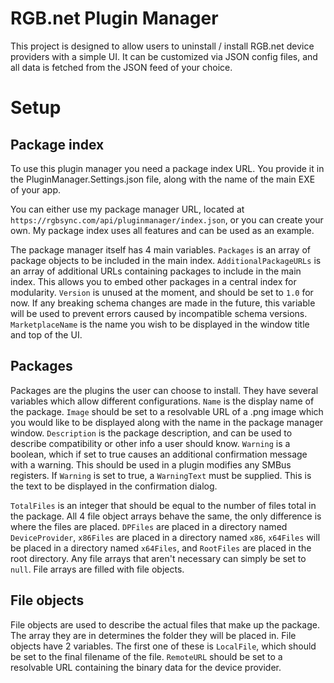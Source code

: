 # RGB.net Plugin Manager
This project is designed to allow users to uninstall / install RGB.net device providers with a simple UI. It can be customized via JSON config files, and all data is fetched from the JSON feed of your choice.

# Setup
## Package index
To use this plugin manager you need a package index URL. You provide it in the PluginManager.Settings.json file, along with the name of the main EXE of your app.

You can either use my package manager URL, located at `https://rgbsync.com/api/pluginmanager/index.json`, or you can create your own. My package index uses all features and can be used as an example.

The package manager itself has 4 main variables. `Packages` is an array of package objects to be included in the main index. `AdditionalPackageURLs` is an array of additional URLs containing packages to include in the main index. This allows you to embed other packages in a central index for modularity. `Version` is unused at the moment, and should be set to `1.0` for now. If any breaking schema changes are made in the future, this variable will be used to prevent errors caused by incompatible schema versions. `MarketplaceName` is the name you wish to be displayed in the window title and top of the UI. 

## Packages
Packages are the plugins the user can choose to install. They have several variables which allow different configurations. `Name` is the display name of the package. `Image` should be set to a resolvable URL of a .png image which you would like to be displayed along with the name in the package manager window. `Description` is the package description, and can be used to describe compatibility or other info a user should know. `Warning` is a boolean, which if set to true causes an additional confirmation message with a warning. This should be used in a plugin modifies any SMBus registers. If `Warning` is set to true, a `WarningText` must be supplied. This is the text to be displayed in the confirmation dialog.

`TotalFiles` is an integer that should be equal to the number of files total in the package. All 4 file object arrays behave the same, the only difference is where the files are placed. `DPFiles` are placed in a directory named `DeviceProvider`, `x86Files` are placed in a directory named `x86`, `x64Files` will be placed in a directory named `x64Files`, and `RootFiles` are placed in the root directory. Any file arrays that aren't necessary can simply be set to `null`. File arrays are filled with file objects.

## File objects
File objects are used to describe the actual files that make up the package. The array they are in determines the folder they will be placed in. File objects have 2 variables. The first one of these is `LocalFile`, which should be set to the final filename of the file. `RemoteURL` should be set to a resolvable URL containing the binary data for the device provider. 
